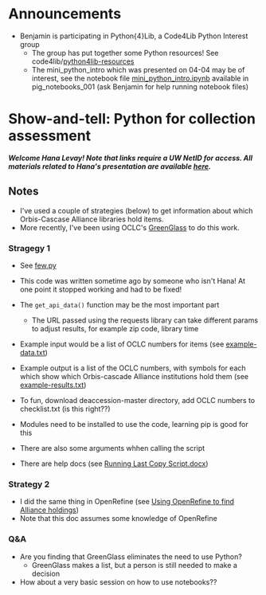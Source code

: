 # Announcements
- Benjamin is participating in Python{4}Lib, a Code4Lib Python Interest group
   - The group has put together some Python resources! See code4lib/[python4lib-resources](https://github.com/code4lib/python4lib-resources)
   - The mini_python_intro which was presented on 04-04 may be of interest, see the notebook file [mini_python_intro.ipynb](https://github.com/uwl-python-ig/pig_notebooks_001/blob/main/mini_python_intro.ipynb) available in pig_notebooks_001 (ask Benjamin for help running notebook files)

# Show-and-tell: Python for collection assessment
***Welcome Hana Levay! Note that links require a UW NetID for access. All materials related to Hana's presentation are available [here](https://drive.google.com/drive/folders/1xeA69GdZNzj926kyK5GXWeHwC-yussHe?usp=share_link).***
## Notes
- I've used a couple of strategies (below) to get information about which Orbis-Cascase Alliance libraries hold items.
- More recently, I've been using OCLC's [GreenGlass](https://www.oclc.org/en/greenglass.html) to do this work.

### Stragegy 1
- See [few.py](https://drive.google.com/file/d/10f_PvpMdHHrbU5Lf_wZ_sq1t1q27ETy0/view?usp=share_link)
- This code was written sometime ago by someone who isn't Hana! At one point it stopped working and had to be fixed!
- The `get_api_data()` function may be the most important part
   - The URL passed using the requests library can take different params to adjust results, for example zip code, library time
- Example input would be a list of OCLC numbers for items (see [example-data.txt](https://drive.google.com/file/d/1Rt0z0VaHo-C2vUZHz2Vhx9LNitnOB0Fw/view?usp=share_link))
- Example output is a list of the OCLC numbers, with symbols for each which show which Orbis-cascade Alliance institutions hold them (see [example-results.txt](https://drive.google.com/file/d/1sK5h2cp1rYorxz18mmYACS-Lt_ETVnT1/view?usp=sharing))

- To fun, download deaccession-master directory, add OCLC numbers to checklist.txt (is this right??)
- Modules need to be installed to use the code, learning pip is good for this
- There are also some arguments whhen calling the script
- There are help docs (see [Running Last Copy Script.docx](https://docs.google.com/document/d/1sQ3vQO1J4GcqQN_sFP9Y5ix5UU7_WRtz/edit?usp=sharing&ouid=103235126934628753338&rtpof=true&sd=true))

### Strategy 2
- I did the same thing in OpenRefine (see [Using OpenRefine to find Alliance holdings](https://docs.google.com/document/d/1hD0-5HHe_xUwsKXjje3kMjJO-NttZNl8d5b4x6Vy1mo/edit?usp=sharing))
- Note that this doc assumes some knowledge of OpenRefine

### Q&A
- Are you finding that GreenGlass eliminates the need to use Python?
   - GreenGlass makes a list, but a person is still needed to make a decision
- How about a very basic session on how to use notebooks??
